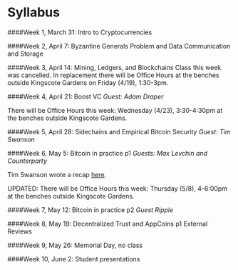 Syllabus
=======
####Week 1, March 31: Intro to Cryptocurrencies

####Week 2, April 7: Byzantine Generals Problem and Data Communication and Storage

####Week 3, April 14: Mining, Ledgers, and Blockchains
Class this week was cancelled. In replacement there will be Office Hours at the benches outside Kingscote Gardens on Friday (4/19), 1:30-3pm.

####Week 4, April 21: Boost VC
*Guest: Adam Draper*

There will be Office Hours this week: Wednesday (4/23), 3:30-4:30pm at the benches outside Kingscote Gardens.

####Week 5, April 28: Sidechains and Empirical Bitcoin Security
*Guest: Tim Swanson*

####Week 6, May 5: Bitcoin in practice p1
*Guests: Max Levchin and Counterparty*

Tim Swanson wrote a recap [here](http://www.ofnumbers.com/2014/05/06/max-levchin-and-counterparty-discuss-digital-currencies/). 

UPDATED: There will be Office Hours this week: Thursday (5/8), 4-6:00pm at the benches outside Kingscote Gardens.

####Week 7, May 12: Bitcoin in practice p2
*Guest Ripple*

####Week 8, May 19: Decentralized Trust and AppCoins p1
External Reviews

####Week 9, May 26: Memorial Day, no class


####Week 10, June 2: Student presentations


